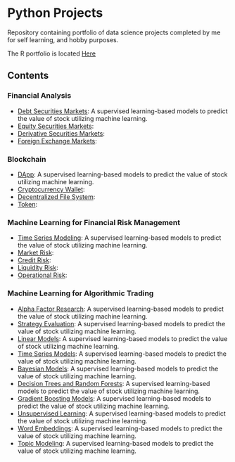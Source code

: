 # Python Projects

Repository containing portfolio of data science projects completed by me for self learning, and hobby purposes.

The R portfolio is located [Here](https://github.com/davisar-datasci-projects/R-Projects.git)

## Contents

### Financial Analysis

- [Debt Securities Markets](): A supervised learning-based models to predict the value of stock utilizing machine learning. 
- [Equity Securities Markets]():
- [Derivative Securities Markets]():
- [Foreign Exchange Markets]():

### Blockchain

- [DApp](): A supervised learning-based models to predict the value of stock utilizing machine learning. 
- [Cryptocurrency Wallet]():
- [Decentralized File System]():
- [Token]():

### Machine Learning for Financial Risk Management

- [Time Series Modeling](): A supervised learning-based models to predict the value of stock utilizing machine learning. 
- [Market Risk]():
- [Credit Risk]():
- [Liquidity Risk]():
- [Operational Risk]():

### Machine Learning for Algorithmic Trading
- [Alpha Factor Research](): A supervised learning-based models to predict the value of stock utilizing machine learning. 
- [Strategy Evaluation](): A supervised learning-based models to predict the value of stock utilizing machine learning. 
- [Linear Models](): A supervised learning-based models to predict the value of stock utilizing machine learning.
- [Time Series Models](): A supervised learning-based models to predict the value of stock utilizing machine learning.  
- [Bayesian Models](): A supervised learning-based models to predict the value of stock utilizing machine learning. 
- [Decision Trees and Random Forests](): A supervised learning-based models to predict the value of stock utilizing machine learning. 
- [Gradient Boosting Models](): A supervised learning-based models to predict the value of stock utilizing machine learning. 
- [Unsupervised Learning](): A supervised learning-based models to predict the value of stock utilizing machine learning. 
- [Word Embeddings](): A supervised learning-based models to predict the value of stock utilizing machine learning. 
- [Topic Modeling](): A supervised learning-based models to predict the value of stock utilizing machine learning. 

